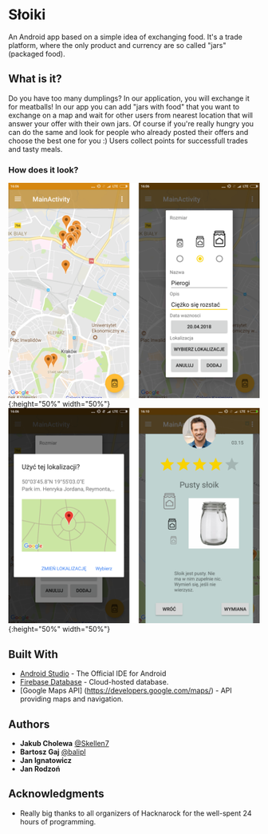 # Słoiki

An Android app based on a simple idea of exchanging food.
It's a trade platform, where the only product and currency are so called "jars" (packaged food).


## What is it?

Do you have too many dumplings? In our application, you will exchange it for meatballs! In our app you can add "jars with food" that you want to exchange on a map and wait for other users from 
nearest location that will answer your offer with their own jars.
Of course if you're really hungry you can do the same and look for people who already posted their offers and choose the best one for you :)
Users collect points for successfull trades and tasty meals.

### How does it look?

![ Screen1 ](/ScreenShots/screen1.png){:height="50%" width="50%"}
![ Screen2 ](/ScreenShots/screen2.png){:height="50%" width="50%"}

## Built With

* [Android Studio](https://developer.android.com/studio/index.html) - The Official IDE for Android
* [Firebase Database](https://firebase.google.com/docs/database/) - Cloud-hosted database.
* [Google Maps API] (https://developers.google.com/maps/) - API providing maps and navigation.

## Authors

* **Jakub Cholewa** [@Skellen7](https://github.com/Skellen7)
* **Bartosz Gaj** [@balipl](https://github.com/balipl)
* **Jan Ignatowicz**
* **Jan Rodzoń**

## Acknowledgments

* Really big thanks to all organizers of Hacknarock for the well-spent 24 hours of programming.
